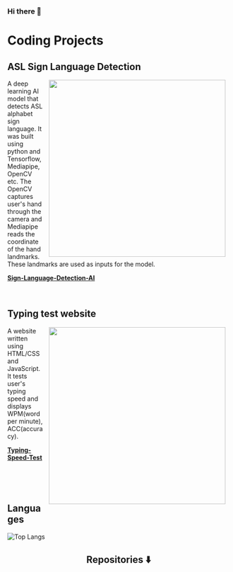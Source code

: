 ### Hi there 👋

# Coding Projects
## ASL Sign Language Detection
<p>
<img src="https://developers.google.com/static/mediapipe/images/solutions/hand-landmarks.png" width=400" align="right" hspace="10">
A deep learning AI model that detects ASL alphabet sign language. It was built using python and Tensorflow, Mediapipe, OpenCV etc. The OpenCV captures user's hand through the camera and Mediapipe reads the coordinate of the hand landmarks. These landmarks are used as inputs for the model. 
 
[**Sign-Language-Detection-AI**](https://github.com/MoonS1120/Sign-Language-Detection-AI/tree/main)
 
</p>
<br> 

## Typing test website
<p>
<img src="https://github.com/MoonS1120/Typing-Speed-Test/assets/99530280/f14de393-8626-40fa-adfc-226fe4855a6d" width="400" align="right" hspace="10">
A website written using HTML/CSS and JavaScript. It tests user's typing speed and displays WPM(word per minute), ACC(accuracy).

[**Typing-Speed-Test**](https://github.com/MoonS1120/Typing-Speed-Test)
</p>

<br> 
<br>
<br> 

## Languages
![Top Langs](https://github-readme-stats.vercel.app/api/top-langs/?username=MoonS1120&layout=compact)

<h2  align="center">Repositories ⬇️ </h2>
